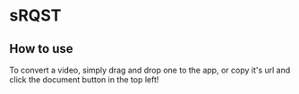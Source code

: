 # sRQST

## How to use
To convert a video, simply drag and drop one to the app, or copy it's url and click the document button in the top left!

